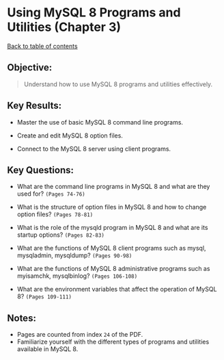# Using MySQL 8 Programs and Utilities (Chapter 3)

[Back to table of contents](../readme.md)

## **Objective:**

> Understand how to use MySQL 8 programs and utilities effectively.

## **Key Results:**

- Master the use of basic MySQL 8 command line programs.

- Create and edit MySQL 8 option files.

- Connect to the MySQL 8 server using client programs.

## **Key Questions:**

- What are the command line programs in MySQL 8 and what are they used for? `(Pages 74-76)`

- What is the structure of option files in MySQL 8 and how to change option files? `(Pages 78-81)`

- What is the role of the mysqld program in MySQL 8 and what are its startup options? `(Pages 82-83)`

- What are the functions of MySQL 8 client programs such as mysql, mysqladmin, mysqldump? `(Pages 90-98)`

- What are the functions of MySQL 8 administrative programs such as myisamchk, mysqlbinlog? `(Pages 106-108)`

- What are the environment variables that affect the operation of MySQL 8? `(Pages 109-111)`

## **Notes:**

- Pages are counted from index `24` of the PDF.
- Familiarize yourself with the different types of programs and utilities available in MySQL 8.
